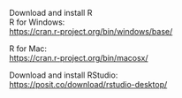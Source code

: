 Download and install R  
R for Windows:  
https://cran.r-project.org/bin/windows/base/

R for Mac:  
https://cran.r-project.org/bin/macosx/

Download and install RStudio:  
https://posit.co/download/rstudio-desktop/

